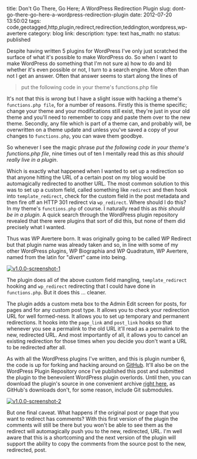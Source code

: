 title: Don't Go There, Go Here; A WordPress Redirection Plugin
slug: dont-go-there-go-here-a-wordpress-redirection-plugin
date: 2012-07-20 13:50:02
tags: code,geotagged,http,plugin,redirect,redirection,teddington,wordpress,wp-avertere
category: blog
link: 
description: 
type: text
has_math: no
status: published

Despite having written 5 plugins for WordPress I've only just scratched the surface of what it's possible to make WordPress do. So when I want to make WordPress do something that I'm not sure a) how to do and b) whether it's even possible or not, I turn to a search engine. More often than not I get an answer. Often that answer seems to start along the lines of

> 
> put the following code in your theme's functions.php file
> 

<!-- TEASER_END -->

It's not that this is *wrong* but I have a slight issue with hacking a theme's `functions.php file`, for a number of reasons. Firstly this is theme specific; change your theme and your modifications still exist, they're just in your old theme and you'll need to remember to copy and paste them over to the new theme. Secondly, any file which is part of a theme can, and probably will, be overwritten on a theme update and unless you've saved a copy of your changes to `functions.php`, you can wave them goodbye.

So whenever I see the magic phrase *put the following code in your theme's functions.php file*, nine times out of ten I mentally read this as *this should really live in a plugin*.

Which is exactly what happened when I wanted to set up a redirection so that anyone hitting the URL of a certain post on my blog would be automagically redirected to another URL. The most common solution to this was to set up a custom field, called something like `redirect` and then hook into `template_redirect`, check for the custom field in the post metadata and then fire off an HTTP 301 redirect via `wp_redirect`. Where should I do this? In my theme's `functions.php` of course. I naturally read this as *this should be in a plugin*. A quick search through the WordPress plugin repository revealed that there were plugins that sort of did this, but none of them did precisely what I wanted.

Thus was WP Avertere born. It was originally going to be called WP Redirect but that plugin name was already taken and so, in line with some of my other WordPress plugins, WP Biographia and WP Quadratum, WP Avertere, named from the latin for "*divert*" came into being.

[![](/wp-content/uploads/2012/07/v1.0.0-screenshot-1.jpg "v1.0.0-screenshot-1")](/wp-content/uploads/2012/07/v1.0.0-screenshot-1.jpg "/wp-content/uploads/2012/07/v1.0.0-screenshot-1.jpg")

The plugin does all of the above custom field mangling, `template_redirect` hooking and `wp_redirect` redirecting that I could have done in `functions.php`. But it does this ... cleaner.

The plugin adds a custom meta box to the Admin Edit screen for posts, for pages and for any custom post type. It allows you to check your redirection URL for well formed-ness. It allows you to set up temporary and permanent redirections. It hooks into the `page_link` and `post_link` hooks so that whenever you see a permalink to the old URL it'll read as a permalink to the new, redirected URL. And most importantly of all, it allows you to cancel an existing redirection for those times when you decide you don't want a URL to be redirected after all.

As with all the WordPress plugins I've written, and this is plugin number 6, the code is up for forking and hacking around on [GitHub](https://github.com/vicchi/wp-avertere "https://github.com/vicchi/wp-avertere"). It'll also be on the WordPress Plugin Repository once I've published this post and submitted the plugin to the benevolent WordPress plugin overlords. Until then, you can download the plugin's source in one convenient archive [right here](/pages/codeage/wp-avertere/ "/pages/codeage/wp-avertere/"), as GitHub's downloads don't, for some reason, include Git submodules.

[![](/wp-content/uploads/2012/07/v1.0.0-screenshot-2.jpg "v1.0.0-screenshot-2")](/wp-content/uploads/2012/07/v1.0.0-screenshot-2.jpg "/wp-content/uploads/2012/07/v1.0.0-screenshot-2.jpg")

But one final caveat. What happens if the original post or page that you want to redirect has comments? With this first version of the plugin the comments will still be there but you won't be able to see them as the redirect will automagically push you to the new, redirected, URL. I'm well aware that this is a shortcoming and the next version of the plugin will support the ability to copy the comments from the source post to the new, redirected, post.

